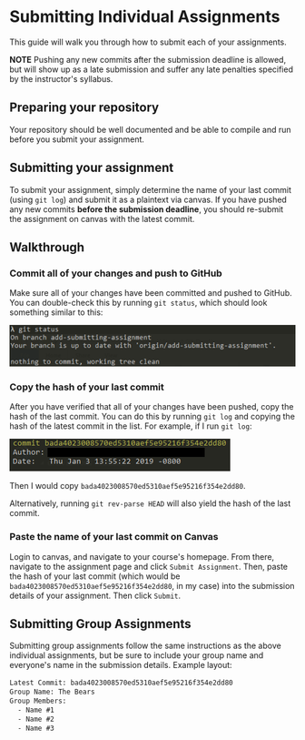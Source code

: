 # Submitting Individual Assignments

This guide will walk you through how to submit each of your assignments.

**NOTE** Pushing any new commits after the submission deadline is allowed, but will show up as a late submission and suffer any late penalties specified by the instructor's syllabus.

## Preparing your repository

Your repository should be well documented and be able to compile and run before you submit your assignment.

## Submitting your assignment

To submit your assignment, simply determine the name of your last commit (using `git log`) and submit it as a plaintext via canvas. If you have pushed any new commits **before the submission deadline**, you should re-submit the assignment on canvas with the latest commit. 

## Walkthrough

### Commit all of your changes and push to GitHub

Make sure all of your changes have been committed and pushed to GitHub. You can double-check this by running `git status`, which should look something similar to this:

![Git Status Example](img/submitting-assignment-step-0.PNG)

### Copy the hash of your last commit

After you have verified that all of your changes have been pushed, copy the hash of the last commit. You can do this by running `git log` and copying the hash of the latest commit in the list. For example, if I run `git log`:

![Git Log Copy Name Example](img/submitting-assignment-step-1.PNG)

Then I would copy `bada4023008570ed5310aef5e95216f354e2dd80`.

Alternatively, running `git rev-parse HEAD` will also yield the hash of the last commit.

### Paste the name of your last commit on Canvas

Login to canvas, and navigate to your course's homepage. From there, navigate to the assignment page and click `Submit Assignment`. Then, paste the hash of your last commit (which would be `bada4023008570ed5310aef5e95216f354e2dd80`, in my case) into the submission details of your assignment. Then click `Submit`.

## Submitting Group Assignments

Submitting group assignments follow the same instructions as the above individual assignments, but be sure to include your group name and everyone's name in the submission details. Example layout:

```
Latest Commit: bada4023008570ed5310aef5e95216f354e2dd80
Group Name: The Bears
Group Members:
  - Name #1
  - Name #2
  - Name #3
```